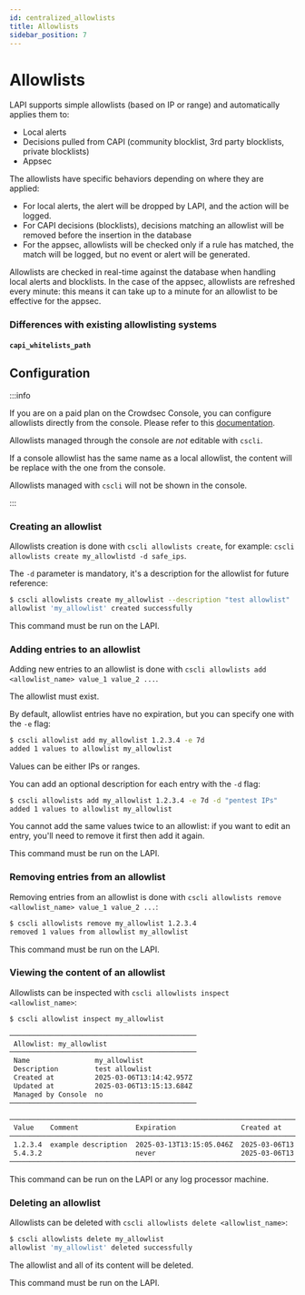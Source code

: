 ```yaml
---
id: centralized_allowlists
title: Allowlists
sidebar_position: 7
---
```


# Allowlists

LAPI supports simple allowlists (based on IP or range) and automatically applies them to:
 - Local alerts
 - Decisions pulled from CAPI (community blocklist, 3rd party blocklists, private blocklists)
 - Appsec

The allowlists have specific behaviors depending on where they are applied:
 - For local alerts, the alert will be dropped by LAPI, and the action will be logged.
 - For CAPI decisions (blocklists), decisions matching an allowlist will be removed before the insertion in the database
 - For the appsec, allowlists will be checked only if a rule has matched, the match will be logged, but no event or alert will be generated.

Allowlists are checked in real-time against the database when handling local alerts and blocklists.
In the case of the appsec, allowlists are refreshed every minute: this means it can take up to a minute for an allowlist to be effective for the appsec.


### Differences with existing allowlisting systems

#### `capi_whitelists_path`




## Configuration

:::info

If you are on a paid plan on the Crowdsec Console, you can configure allowlists directly from the console. Please refer to this [documentation](FIXME).

Allowlists managed through the console are *not* editable with `cscli`.

If a console allowlist has the same name as a local allowlist, the content will be replace with the one from the console.

Allowlists managed with `cscli` will not be shown in the console.

:::


### Creating an allowlist

Allowlists creation is done with `cscli allowlists create`, for example: `cscli allowlists create my_allowlistd -d safe_ips`.

The `-d` parameter is mandatory, it's a description for the allowlist for future reference:
```bash
$ cscli allowlists create my_allowlist --description "test allowlist"
allowlist 'my_allowlist' created successfully
```

This command must be run on the LAPI.

### Adding entries to an allowlist

Adding new entries to an allowlist is done with `cscli allowlists add <allowlist_name> value_1 value_2 ...`.

The allowlist must exist.

By default, allowlist entries have no expiration, but you can specify one with the `-e` flag:

```bash
$ cscli allowlist add my_allowlist 1.2.3.4 -e 7d
added 1 values to allowlist my_allowlist
```

Values can be either IPs or ranges.

You can add an optional description for each entry with the `-d` flag:

```bash
$ cscli allowlists add my_allowlist 1.2.3.4 -e 7d -d "pentest IPs"
added 1 values to allowlist my_allowlist
```

You cannot add the same values twice to an allowlist: if you want to edit an entry, you'll need to remove it first then add it again.

This command must be run on the LAPI.


### Removing entries from an allowlist

Removing entries from an allowlist is done with `cscli allowlists remove <allowlist_name> value_1 value_2 ...`:
```bash
$ cscli allowlists remove my_allowlist 1.2.3.4
removed 1 values from allowlist my_allowlist
```

This command must be run on the LAPI.


### Viewing the content of an allowlist

Allowlists can be inspected with `cscli allowlists inspect <allowlist_name>`:

```bash
$ cscli allowlist inspect my_allowlist

──────────────────────────────────────────────
 Allowlist: my_allowlist                      
──────────────────────────────────────────────
 Name                my_allowlist             
 Description         test allowlist           
 Created at          2025-03-06T13:14:42.957Z 
 Updated at          2025-03-06T13:15:13.684Z 
 Managed by Console  no                       
──────────────────────────────────────────────

──────────────────────────────────────────────────────────────────────────────────
 Value    Comment              Expiration                Created at               
──────────────────────────────────────────────────────────────────────────────────
 1.2.3.4  example description  2025-03-13T13:15:05.046Z  2025-03-06T13:14:42.957Z 
 5.4.3.2                       never                     2025-03-06T13:14:42.957Z 
──────────────────────────────────────────────────────────────────────────────────
```

This command can be run on the LAPI or any log processor machine.

### Deleting an allowlist

Allowlists can be deleted with `cscli allowlists delete <allowlist_name>`:

```bash
$ cscli allowlists delete my_allowlist 
allowlist 'my_allowlist' deleted successfully
```

The allowlist and all of its content will be deleted.

This command must be run on the LAPI.
